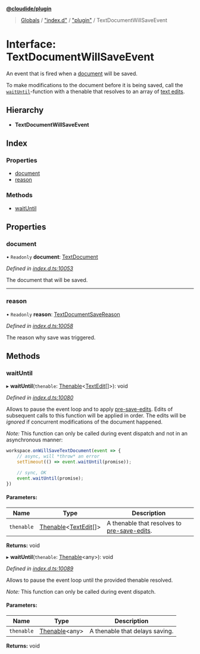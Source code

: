 **[@cloudide/plugin](../README.md)**

> [Globals](../README.md) / ["index.d"](../modules/_index_d_.md) / ["plugin"](../modules/_index_d_._plugin_.md) / TextDocumentWillSaveEvent

# Interface: TextDocumentWillSaveEvent

An event that is fired when a [document](#TextDocument) will be saved.

To make modifications to the document before it is being saved, call the
[`waitUntil`](#TextDocumentWillSaveEvent.waitUntil)-function with a thenable
that resolves to an array of [text edits](#TextEdit).

## Hierarchy

* **TextDocumentWillSaveEvent**

## Index

### Properties

* [document](_index_d_._plugin_.textdocumentwillsaveevent.md#document)
* [reason](_index_d_._plugin_.textdocumentwillsaveevent.md#reason)

### Methods

* [waitUntil](_index_d_._plugin_.textdocumentwillsaveevent.md#waituntil)

## Properties

### document

• `Readonly` **document**: [TextDocument](_index_d_._plugin_.textdocument.md)

*Defined in [index.d.ts:10053](https://github.com/shuyaqian/cloudide-plugin-api/blob/9d985be/index.d.ts#L10053)*

The document that will be saved.

___

### reason

• `Readonly` **reason**: [TextDocumentSaveReason](../enums/_index_d_._plugin_.textdocumentsavereason.md)

*Defined in [index.d.ts:10058](https://github.com/shuyaqian/cloudide-plugin-api/blob/9d985be/index.d.ts#L10058)*

The reason why save was triggered.

## Methods

### waitUntil

▸ **waitUntil**(`thenable`: [Thenable](_index_d_.thenable.md)\<[TextEdit](../classes/_index_d_._plugin_.textedit.md)[]>): void

*Defined in [index.d.ts:10080](https://github.com/shuyaqian/cloudide-plugin-api/blob/9d985be/index.d.ts#L10080)*

Allows to pause the event loop and to apply [pre-save-edits](#TextEdit).
Edits of subsequent calls to this function will be applied in order. The
edits will be *ignored* if concurrent modifications of the document happened.

*Note:* This function can only be called during event dispatch and not
in an asynchronous manner:

```ts
workspace.onWillSaveTextDocument(event => {
	// async, will *throw* an error
	setTimeout(() => event.waitUntil(promise));

	// sync, OK
	event.waitUntil(promise);
})
```

#### Parameters:

Name | Type | Description |
------ | ------ | ------ |
`thenable` | [Thenable](_index_d_.thenable.md)\<[TextEdit](../classes/_index_d_._plugin_.textedit.md)[]> | A thenable that resolves to [pre-save-edits](#TextEdit).  |

**Returns:** void

▸ **waitUntil**(`thenable`: [Thenable](_index_d_.thenable.md)\<any>): void

*Defined in [index.d.ts:10089](https://github.com/shuyaqian/cloudide-plugin-api/blob/9d985be/index.d.ts#L10089)*

Allows to pause the event loop until the provided thenable resolved.

*Note:* This function can only be called during event dispatch.

#### Parameters:

Name | Type | Description |
------ | ------ | ------ |
`thenable` | [Thenable](_index_d_.thenable.md)\<any> | A thenable that delays saving.  |

**Returns:** void

